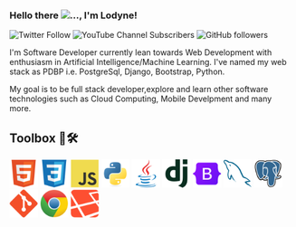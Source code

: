 ### Hello there <img src="https://raw.githubusercontent.com/MartinHeinz/MartinHeinz/master/wave.gif" width="30px">..., I'm Lodyne!


![Twitter Follow](https://img.shields.io/twitter/follow/lodynemark?style=social)  ![YouTube Channel Subscribers](https://img.shields.io/youtube/channel/subscribers/UCIxVNqfUy6oznqTM40uCFBQ?style=social) ![GitHub followers](https://img.shields.io/github/followers/lodyne?style=social)

I'm Software Developer currently lean towards Web Development with enthusiasm in Artificial Intelligence/Machine Learning.
I've named my web stack as PDBP i.e. PostgreSql, Django, Bootstrap, Python.

My goal is to be full stack developer,explore and learn other software technologies such as Cloud Computing, Mobile Develpment and many more.

## Toolbox 🧰🛠 

<img src="https://github.com/devicons/devicon/blob/master/icons/html5/html5-original.svg" alt="HTML logo" width="50" height="50" /> <img src="https://github.com/devicons/devicon/blob/master/icons/css3/css3-original.svg" alt="CSS logo" width="50" height="50" /> <img src="https://github.com/devicons/devicon/blob/master/icons/javascript/javascript-original.svg" alt="JavaScript logo" width="50" height="50" /> <img src="https://github.com/devicons/devicon/blob/master/icons/python/python-original.svg" alt="Python logo" width="50" height="50" /> <img src="https://github.com/devicons/devicon/blob/master/icons/java/java-original.svg" alt="Java logo" width="50" height="50" /> <img src="https://github.com/devicons/devicon/blob/master/icons/django/django-plain.svg" alt="Django logo" width="50" height="50" />
<img src="https://github.com/devicons/devicon/blob/master/icons/bootstrap/bootstrap-original.svg" alt="Bootstrap logo" width="50" height="50" /> <img src="https://github.com/devicons/devicon/blob/master/icons/mysql/mysql-original.svg" alt="Mysql logo" width="50" height="50" /> <img src="https://github.com/devicons/devicon/blob/master/icons/postgresql/postgresql-original.svg" alt="PostgreSql logo" width="50" height="50" /> <img src="https://github.com/devicons/devicon/blob/master/icons/git/git-original.svg" alt="Git logo" width="50" height="50" /> <img src="https://github.com/devicons/devicon/blob/master/icons/chrome/chrome-original.svg" alt="Chrome logo" width="50" height="50" />
<img src="https://github.com/devicons/devicon/blob/master/icons/laravel/laravel-plain.svg" alt="Laravel logo" width="50" height="50"/>


